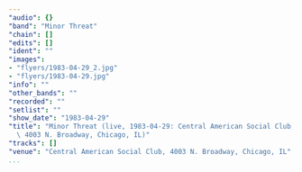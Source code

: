 ```yaml
---
"audio": {}
"band": "Minor Threat"
"chain": []
"edits": []
"ident": ""
"images":
- "flyers/1983-04-29_2.jpg"
- "flyers/1983-04-29.jpg"
"info": ""
"other_bands": ""
"recorded": ""
"setlist": ""
"show_date": "1983-04-29"
"title": "Minor Threat (live, 1983-04-29: Central American Social Club,\
  \ 4003 N. Broadway, Chicago, IL)"
"tracks": []
"venue": "Central American Social Club, 4003 N. Broadway, Chicago, IL"
...
```

